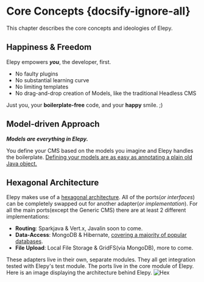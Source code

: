 # Core Concepts {docsify-ignore-all}

This chapter describes the core concepts and ideologies of Elepy.

## Happiness & Freedom
Elepy empowers ___you___, the developer, first. 

- No faulty plugins
- No substantial learning curve 
- No limiting templates
- No drag-and-drop creation of Models, like the traditional Headless CMS

Just you, your __boilerplate-free__ code, and your __happy__ smile. ;)

## Model-driven Approach
___Models are everything in Elepy.___

You define your CMS based on the models you imagine and Elepy handles the boilerplate. [Defining your models are as easy as annotating a plain old Java object.](/getting-started.md)

## Hexagonal Architecture
Elepy makes use of a [hexagonal architecture](https://dzone.com/articles/hexagonal-architecture-what-is-it-and-how-does-it).
All of the ports(_or interfaces_) can be completely swapped out for another adapter(_or implementation_).
For all the main ports(except the Generic CMS) there are at least 2 different implementations:
- __Routing__: Sparkjava & Vert.x, Javalin soon to come.
- __Data-Access__: MongoDB & Hibernate, [covering a majority of popular databases](https://db-engines.com/en/ranking).
- __File Upload__: Local File Storage & GridFS(via MongoDB), more to come.

These adapters live in their own, separate modules. They all get integration tested with Elepy's test module. The ports live in the core module of Elepy.
Here is an image displaying the architecture behind Elepy.
![Hex](../images/architecture.png)
